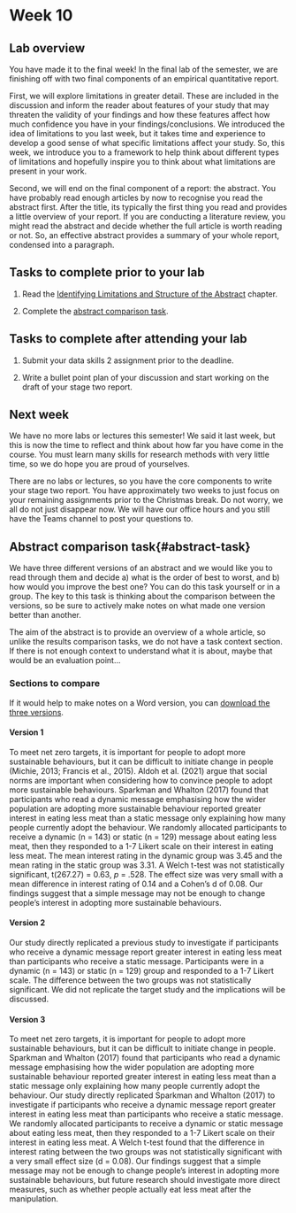 # Week 10

## Lab overview

You have made it to the final week! In the final lab of the semester, we are finishing off with two final components of an empirical quantitative report. 

First, we will explore limitations in greater detail. These are included in the discussion and inform the reader about features of your study that may threaten the validity of your findings and how these features affect how much confidence you have in your findings/conclusions. We introduced the idea of limitations to you last week, but it takes time and experience to develop a good sense of what specific limitations affect your study. So, this week, we introduce you to a framework to help think about different types of limitations and hopefully inspire you to think about what limitations are present in your work. 

Second, we will end on the final component of a report: the abstract. You have probably read enough articles by now to recognise you read the abstract first. After the title, its typically the first thing you read and provides a little overview of your report. If you are conducting a literature review, you might read the abstract and decide whether the full article is worth reading or not. So, an effective abstract provides a summary of your whole report, condensed into a paragraph. 

## Tasks to complete prior to your lab

1. Read the [Identifying Limitations and Structure of the Abstract](#limitations_abstract) chapter. 

2. Complete the [abstract comparison task](#abstract-task).  

## Tasks to complete after attending your lab

1. Submit your data skills 2 assignment prior to the deadline. 

2. Write a bullet point plan of your discussion and start working on the draft of your stage two report. 

## Next week

We have no more labs or lectures this semester! We said it last week, but this is now the time to reflect and think about how far you have come in the course. You must learn many skills for research methods with very little time, so we do hope you are proud of yourselves. 

There are no labs or lectures, so you have the core components to write your stage two report. You have approximately two weeks to just focus on your remaining assignments prior to the Christmas break. Do not worry, we all do not just disappear now. We will have our office hours and you still have the Teams channel to post your questions to. 

## Abstract comparison task{#abstract-task}

We have three different versions of an abstract and we would like you to read through them and decide a) what is the order of best to worst, and b) how would you improve the best one? You can do this task yourself or in a group. The key to this task is thinking about the comparison between the versions, so be sure to actively make notes on what made one version better than another. 

The aim of the abstract is to provide an overview of a whole article, so unlike the results comparison tasks, we do not have a task context section. If there is not enough context to understand what it is about, maybe that would be an evaluation point...

### Sections to compare

If it would help to make notes on a Word version, you can [download the three versions](Supporting/10_abstract_comparison.docx). 

#### Version 1 

To meet net zero targets, it is important for people to adopt more sustainable behaviours, but it can be difficult to initiate change in people (Michie, 2013; Francis et al., 2015). Aldoh et al. (2021) argue that social norms are important when considering how to convince people to adopt more sustainable behaviours. Sparkman and Whalton (2017) found that participants who read a dynamic message emphasising how the wider population are adopting more sustainable behaviour reported greater interest in eating less meat than a static message only explaining how many people currently adopt the behaviour. We randomly allocated participants to receive a dynamic (n = 143) or static (n = 129) message about eating less meat, then they responded to a 1-7 Likert scale on their interest in eating less meat. The mean interest rating in the dynamic group was 3.45 and the mean rating in the static group was 3.31. A Welch t-test was not statistically significant, t(267.27) = 0.63, *p* = .528. The effect size was very small with a mean difference in interest rating of 0.14 and a Cohen’s d of 0.08. Our findings suggest that a simple message may not be enough to change people’s interest in adopting more sustainable behaviours. 

#### Version 2 

Our study directly replicated a previous study to investigate if participants who receive a dynamic message report greater interest in eating less meat than participants who receive a static message. Participants were in a dynamic (n = 143) or static (n = 129) group and responded to a 1-7 Likert scale. The difference between the two groups was not statistically significant. We did not replicate the target study and the implications will be discussed.   

#### Version 3 

To meet net zero targets, it is important for people to adopt more sustainable behaviours, but it can be difficult to initiate change in people. Sparkman and Whalton (2017) found that participants who read a dynamic message emphasising how the wider population are adopting more sustainable behaviour reported greater interest in eating less meat than a static message only explaining how many people currently adopt the behaviour. Our study directly replicated Sparkman and Whalton (2017) to investigate if participants who receive a dynamic message report greater interest in eating less meat than participants who receive a static message. We randomly allocated participants to receive a dynamic or static message about eating less meat, then they responded to a 1-7 Likert scale on their interest in eating less meat. A Welch t-test found that the difference in interest rating between the two groups was not statistically significant with a very small effect size (d = 0.08). Our findings suggest that a simple message may not be enough to change people’s interest in adopting more sustainable behaviours, but future research should investigate more direct measures, such as whether people actually eat less meat after the manipulation.  
